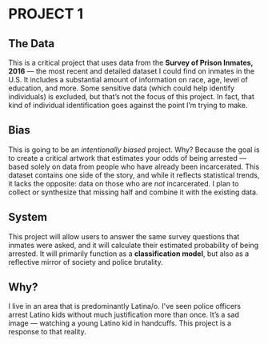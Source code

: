 # PROJECT 1

## The Data
This is a critical project that uses data from the **Survey of Prison Inmates, 2016** — the most recent and detailed dataset I could find on inmates in the U.S. It includes a substantial amount of information on race, age, level of education, and more. Some sensitive data (which could help identify individuals) is excluded, but that’s not the focus of this project. In fact, that kind of individual identification goes against the point I’m trying to make.

## Bias
This is going to be an *intentionally biased* project. Why? Because the goal is to create a critical artwork that estimates your odds of being arrested — based solely on data from people who have already been incarcerated. This dataset contains one side of the story, and while it reflects statistical trends, it lacks the opposite: data on those who are *not* incarcerated. I plan to collect or synthesize that missing half and combine it with the existing data.

## System
This project will allow users to answer the same survey questions that inmates were asked, and it will calculate their estimated probability of being arrested. It will primarily function as a **classification model**, but also as a reflective mirror of society and police brutality.

## Why?
I live in an area that is predominantly Latina/o. I've seen police officers arrest Latino kids without much justification more than once. It’s a sad image — watching a young Latino kid in handcuffs. This project is a response to that reality.
